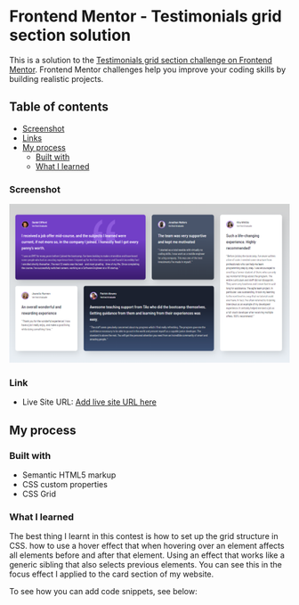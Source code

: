 # Frontend Mentor - Testimonials grid section solution

This is a solution to the [Testimonials grid section challenge on Frontend Mentor](https://www.frontendmentor.io/challenges/testimonials-grid-section-Nnw6J7Un7). Frontend Mentor challenges help you improve your coding skills by building realistic projects. 

## Table of contents


- [Screenshot](#screenshot)
- [Links](#links)
- [My process](#my-process)
  - [Built with](#built-with)
  - [What I learned](#what-i-learned)


### Screenshot

![](images/Screenshot.png)



### Link

- Live Site URL: [Add live site URL here](https://your-live-site-url.com)

## My process

### Built with

- Semantic HTML5 markup
- CSS custom properties
- CSS Grid


### What I learned

The best thing I learnt in this contest is how to set up the grid structure in CSS. how to use a hover effect that when hovering over an element affects all elements before and after that element. Using an effect that works like a generic sibling that also selects previous elements. You can see this in the focus effect I applied to the card section of my website.

To see how you can add code snippets, see below:


